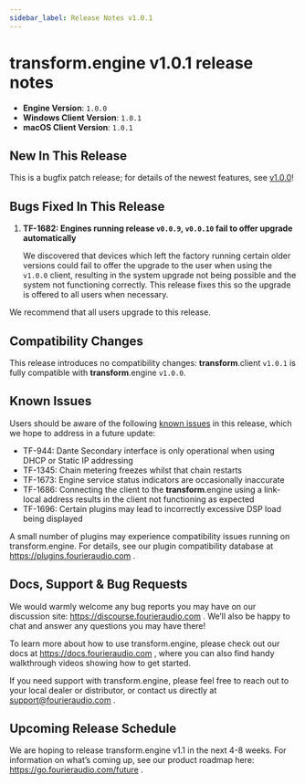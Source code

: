 ```yaml
---
sidebar_label: Release Notes v1.0.1
---
```


# transform.engine v1.0.1 release notes

- **Engine Version**: `1.0.0`
- **Windows Client Version**: `1.0.1`
- **macOS Client Version**: `1.0.1`

## New In This Release

This is a bugfix patch release; for details of the newest features, see [v1.0.0](v1-0-0.md)!

## Bugs Fixed In This Release

1. **TF-1682: Engines running release `v0.0.9`, `v0.0.10` fail to offer upgrade automatically**

   We discovered that devices which left the factory running certain older versions could fail to
   offer the upgrade to the user when using the `v1.0.0` client, resulting in the system upgrade
   not being possible and the system not functioning correctly. This release fixes this so the
   upgrade is offered to all users when necessary.

We recommend that all users upgrade to this release.

## Compatibility Changes

This release introduces no compatibility changes: **transform**.client `v1.0.1` is fully compatible
with **transform**.engine `v1.0.0`.

## Known Issues

Users should be aware of the following [known issues](/manual/known-issues) in this release, which we hope to address in a future update:

- TF-944: Dante Secondary interface is only operational when using DHCP or Static IP addressing
- TF-1345: Chain metering freezes whilst that chain restarts
- TF-1673: Engine service status indicators are occasionally inaccurate
- TF-1686: Connecting the client to the **transform**.engine using a link-local address results in the client not functioning as expected
- TF-1696: Certain plugins may lead to incorrectly excessive DSP load being displayed

A small number of plugins may experience compatibility issues running on transform.engine.
For details, see our plugin compatibility database at https://plugins.fourieraudio.com .

## Docs, Support & Bug Requests

We would warmly welcome any bug reports you may have on our discussion site:
https://discourse.fourieraudio.com . We’ll also be happy to chat and answer any questions you may
have there!

To learn more about how to use transform.engine, please check out our docs at
https://docs.fourieraudio.com , where you can also find handy walkthrough videos showing how to get
started.

If you need support with transform.engine, please feel free to reach out to your local dealer or
distributor, or contact us directly at support@fourieraudio.com .

## Upcoming Release Schedule

We are hoping to release transform.engine v1.1 in the next 4-8 weeks. For information on what’s
coming up, see our product roadmap here: https://go.fourieraudio.com/future .
